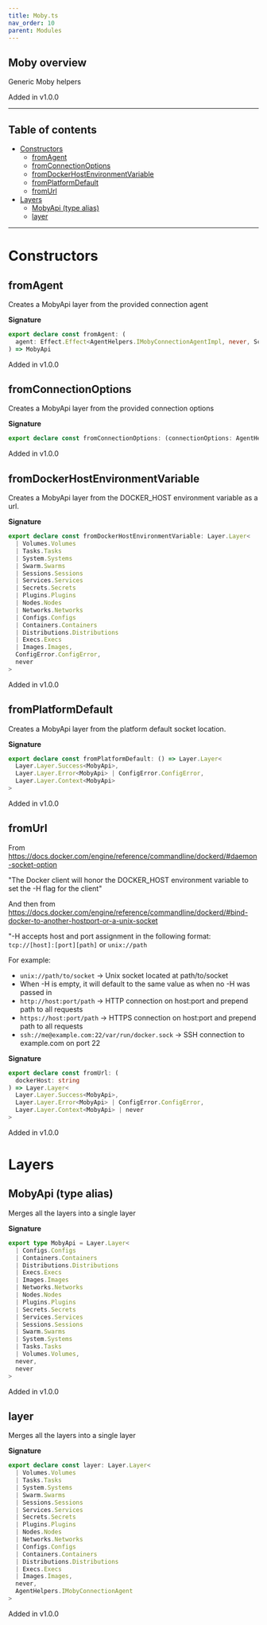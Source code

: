 ```yaml
---
title: Moby.ts
nav_order: 10
parent: Modules
---
```


## Moby overview

Generic Moby helpers

Added in v1.0.0

---

<h2 class="text-delta">Table of contents</h2>

- [Constructors](#constructors)
  - [fromAgent](#fromagent)
  - [fromConnectionOptions](#fromconnectionoptions)
  - [fromDockerHostEnvironmentVariable](#fromdockerhostenvironmentvariable)
  - [fromPlatformDefault](#fromplatformdefault)
  - [fromUrl](#fromurl)
- [Layers](#layers)
  - [MobyApi (type alias)](#mobyapi-type-alias)
  - [layer](#layer)

---

# Constructors

## fromAgent

Creates a MobyApi layer from the provided connection agent

**Signature**

```ts
export declare const fromAgent: (
  agent: Effect.Effect<AgentHelpers.IMobyConnectionAgentImpl, never, Scope.Scope>
) => MobyApi
```

Added in v1.0.0

## fromConnectionOptions

Creates a MobyApi layer from the provided connection options

**Signature**

```ts
export declare const fromConnectionOptions: (connectionOptions: AgentHelpers.MobyConnectionOptions) => MobyApi
```

Added in v1.0.0

## fromDockerHostEnvironmentVariable

Creates a MobyApi layer from the DOCKER_HOST environment variable as a url.

**Signature**

```ts
export declare const fromDockerHostEnvironmentVariable: Layer.Layer<
  | Volumes.Volumes
  | Tasks.Tasks
  | System.Systems
  | Swarm.Swarms
  | Sessions.Sessions
  | Services.Services
  | Secrets.Secrets
  | Plugins.Plugins
  | Nodes.Nodes
  | Networks.Networks
  | Configs.Configs
  | Containers.Containers
  | Distributions.Distributions
  | Execs.Execs
  | Images.Images,
  ConfigError.ConfigError,
  never
>
```

Added in v1.0.0

## fromPlatformDefault

Creates a MobyApi layer from the platform default socket location.

**Signature**

```ts
export declare const fromPlatformDefault: () => Layer.Layer<
  Layer.Layer.Success<MobyApi>,
  Layer.Layer.Error<MobyApi> | ConfigError.ConfigError,
  Layer.Layer.Context<MobyApi>
>
```

Added in v1.0.0

## fromUrl

From
https://docs.docker.com/engine/reference/commandline/dockerd/#daemon-socket-option

"The Docker client will honor the DOCKER_HOST environment variable to set the
-H flag for the client"

And then from
https://docs.docker.com/engine/reference/commandline/dockerd/#bind-docker-to-another-hostport-or-a-unix-socket

"-H accepts host and port assignment in the following format:
`tcp://[host]:[port][path]` or `unix://path`

For example:

- `unix://path/to/socket` -> Unix socket located at path/to/socket
- When -H is empty, it will default to the same value as when no -H was passed
  in
- `http://host:port/path` -> HTTP connection on host:port and prepend path to
  all requests
- `https://host:port/path` -> HTTPS connection on host:port and prepend path to
  all requests
- `ssh://me@example.com:22/var/run/docker.sock` -> SSH connection to
  example.com on port 22

**Signature**

```ts
export declare const fromUrl: (
  dockerHost: string
) => Layer.Layer<
  Layer.Layer.Success<MobyApi>,
  Layer.Layer.Error<MobyApi> | ConfigError.ConfigError,
  Layer.Layer.Context<MobyApi> | never
>
```

Added in v1.0.0

# Layers

## MobyApi (type alias)

Merges all the layers into a single layer

**Signature**

```ts
export type MobyApi = Layer.Layer<
  | Configs.Configs
  | Containers.Containers
  | Distributions.Distributions
  | Execs.Execs
  | Images.Images
  | Networks.Networks
  | Nodes.Nodes
  | Plugins.Plugins
  | Secrets.Secrets
  | Services.Services
  | Sessions.Sessions
  | Swarm.Swarms
  | System.Systems
  | Tasks.Tasks
  | Volumes.Volumes,
  never,
  never
>
```

Added in v1.0.0

## layer

Merges all the layers into a single layer

**Signature**

```ts
export declare const layer: Layer.Layer<
  | Volumes.Volumes
  | Tasks.Tasks
  | System.Systems
  | Swarm.Swarms
  | Sessions.Sessions
  | Services.Services
  | Secrets.Secrets
  | Plugins.Plugins
  | Nodes.Nodes
  | Networks.Networks
  | Configs.Configs
  | Containers.Containers
  | Distributions.Distributions
  | Execs.Execs
  | Images.Images,
  never,
  AgentHelpers.IMobyConnectionAgent
>
```

Added in v1.0.0
